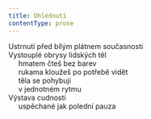 ```yaml
---
title: Ohlédnutí
contentType: prose
---
```


<section>

Ustrnutí před bílým plátnem současnosti  
Vystouplé obrysy lidských těl  
     hmatem čteš bez barev  
     rukama kloužeš po potřebě vidět  
     těla se pohybují  
     v jednotném rytmu  
Výstava cudnosti  
     uspěchané jak polední pauza

</section>
